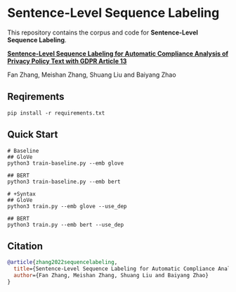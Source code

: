 # Sentence-Level Sequence Labeling

This repository contains the corpus and code for **Sentence-Level Sequence Labeling**.

[**Sentence-Level Sequence Labeling for Automatic Compliance Analysis of Privacy Policy Text with GDPR Article 13**](https://github.com/zhangfanTJU/Sentence-Level-Sequence-Labeling)

Fan Zhang, Meishan Zhang, Shuang Liu and Baiyang Zhao

## Reqirements
```
pip install -r requirements.txt
```

## Quick Start
```
# Baseline
## GloVe
python3 train-baseline.py --emb glove

## BERT
python3 train-baseline.py --emb bert

# +Syntax
## GloVe
python3 train.py --emb glove --use_dep

## BERT
python3 train.py --emb bert --use_dep
```

## Citation

```bibtex
@article{zhang2022sequencelabeling,
  title={Sentence-Level Sequence Labeling for Automatic Compliance Analysis of Privacy Policy Text with GDPR Article 13}, 
  author={Fan Zhang, Meishan Zhang, Shuang Liu and Baiyang Zhao}
}
```
